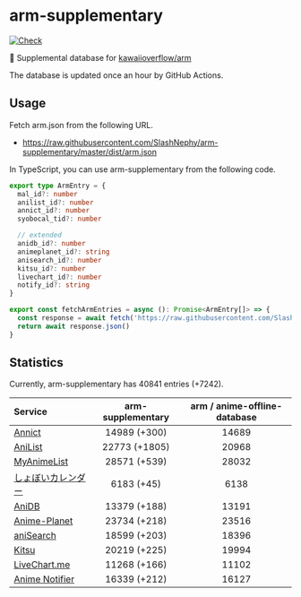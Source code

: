 # arm-supplementary

[![Check](https://github.com/SlashNephy/arm-supplementary/actions/workflows/check-node.yml/badge.svg)](https://github.com/SlashNephy/arm-supplementary/actions/workflows/check-node.yml)

💊 Supplemental database for [kawaiioverflow/arm](https://github.com/kawaiioverflow/arm)

The database is updated once an hour by GitHub Actions.

## Usage

Fetch arm.json from the following URL.

- https://raw.githubusercontent.com/SlashNephy/arm-supplementary/master/dist/arm.json

In TypeScript, you can use arm-supplementary from the following code.

```TypeScript
export type ArmEntry = {
  mal_id?: number
  anilist_id?: number
  annict_id?: number
  syobocal_tid?: number

  // extended
  anidb_id?: number
  animeplanet_id?: string
  anisearch_id?: number
  kitsu_id?: number
  livechart_id?: number
  notify_id?: string
}

export const fetchArmEntries = async (): Promise<ArmEntry[]> => {
  const response = await fetch('https://raw.githubusercontent.com/SlashNephy/arm-supplementary/master/dist/arm.json')
  return await response.json()
}
```

## Statistics

Currently, arm-supplementary has 40841 entries (+7242).

| Service                                     | arm-supplementary | arm / anime-offline-database |
| :------------------------------------------ | :---------------: | :--------------------------: |
| [Annict](https://annict.com)                |   14989 (+300)    |            14689             |
| [AniList](https://anilist.co)               |   22773 (+1805)   |            20968             |
| [MyAnimeList](https://myanimelist.net)      |   28571 (+539)    |            28032             |
| [しょぼいカレンダー](https://cal.syoboi.jp) |    6183 (+45)     |             6138             |
| [AniDB](https://anidb.net)                  |   13379 (+188)    |            13191             |
| [Anime-Planet](https://anime-planet.com)    |   23734 (+218)    |            23516             |
| [aniSearch](https://anisearch.com)          |   18599 (+203)    |            18396             |
| [Kitsu](https://kitsu.io)                   |   20219 (+225)    |            19994             |
| [LiveChart.me](https://livechart.me)        |   11268 (+166)    |            11102             |
| [Anime Notifier](https://notify.moe)        |   16339 (+212)    |            16127             |
